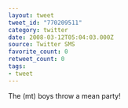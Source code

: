 ```yaml
---
layout: tweet
tweet_id: "770209511"
category: twitter
date: 2008-03-12T05:04:03.000Z
source: Twitter SMS
favorite_count: 0
retweet_count: 0
tags:
- tweet
---
```


The (mt) boys throw a mean party!
